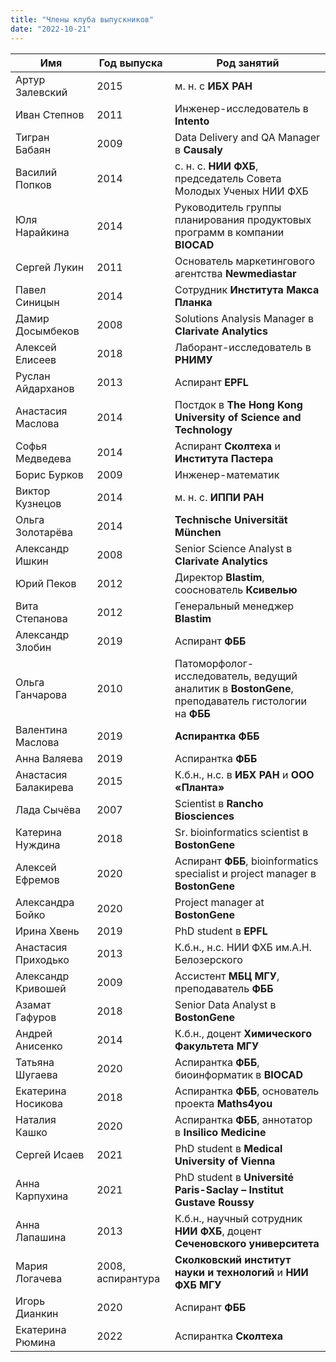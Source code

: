 ```yaml
---
title: "Члены клуба выпускников"
date: "2022-10-21"
---
```

Имя|Год выпуска|Род занятий
|-|-|-|
Артур Залевский|2015|м. н. с **ИБХ РАН**
Иван Степнов|2011|Инженер-исследователь в **Intento**
Тигран Бабаян|2009|Data Delivery and QA Manager в **Causaly**
Василий Попков|2014|с. н. с. **НИИ ФХБ**, председатель Совета Молодых Ученых НИИ ФХБ
Юля Нарайкина|2014|Руководитель группы планирования продуктовых программ в компании **BIOCAD**
Сергей Лукин|2011|Основатель маркетингового агентства **Newmediastar**
Павел Синицын|2014|Сотрудник **Института Макса Планка**
Дамир Досымбеков|2008|Solutions Analysis Manager в **Clarivate Analytics**
Алексей Елисеев|2018|Лаборант-исследователь в **РНИМУ**
Руслан Айдарханов|2013|Аспирант **EPFL**
Анастасия Маслова|2014|Постдок в **The Hong Kong University of Science and Technology**
Софья Медведева|2014|Аспирант **Сколтеха** и **Института Пастера**
Борис Бурков|2009|Инженер-математик
Виктор Кузнецов|2014|м. н. с. **ИППИ РАН**
Ольга Золотарёва|2014|**Technische Universität München**
Александр Ишкин|2008|Senior Science Analyst в **Clarivate Analytics**
Юрий Пеков|2012|Директор **Blastim**, сооснователь **Ксивелью**
Вита Степанова|2012|Генеральный менеджер **Blastim**
Александр Злобин|2019|Аспирант **ФББ**
Ольга Ганчарова|2010|Патоморфолог-исследователь, ведущий аналитик в **BostonGene**, преподаватель гистологии на **ФББ**
Валентина Маслова|2019|**Аспирантка ФББ**
Анна Валяева|2019|Аспирантка **ФББ**
Анастасия Балакирева|2015|К.б.н., н.с. в **ИБХ РАН** и **ООО «Планта»**
Лада Сычёва|2007|Scientist в **Rancho Biosciences**
Катерина Нуждина|2018|Sr. bioinformatics scientist в **BostonGene**
Алексей Ефремов|2020|Аспирант **ФББ**, bioinformatics specialist и project manager в **BostonGene**
Александра Бойко|2020|Project manager at **BostonGene**
Ирина Хвень|2019|PhD student в **EPFL**
Анастасия Приходько|2013|К.б.н., н.с. НИИ ФХБ им.А.Н. Белозерского
Александр Кривошей|2009|Ассистент **МБЦ МГУ**, преподаватель **ФББ**
Азамат Гафуров|2018|Senior Data Analyst в **BostonGene**
Андрей Анисенко|2014|К.б.н., доцент **Химического Факультета МГУ**
Татьяна Шугаева|2020|Аспирантка **ФББ**, биоинформатик в **BIOCAD**
Екатерина Носикова|2018|Аспирантка **ФББ**, основатель проекта **Maths4you**
Наталия Кашко|2020|Аспирантка **ФББ**, аннотатор в **Insilico Medicine**
Сергей Исаев|2021|PhD student в **Medical University of Vienna**
Анна Карпухина|2021|PhD student в **Université Paris-Saclay – Institut Gustave Roussy**
Анна Лапашина|2013|К.б.н., научный сотрудник **НИИ ФХБ**, доцент **Сеченовского университета**
Мария Логачева|2008, аспирантура|**Сколковский институт науки и технологий** и **НИИ ФХБ МГУ**
Игорь Дианкин|2020|Аспирант **ФББ**
Екатерина Рюмина|2022|Аспирантка **Сколтеха**